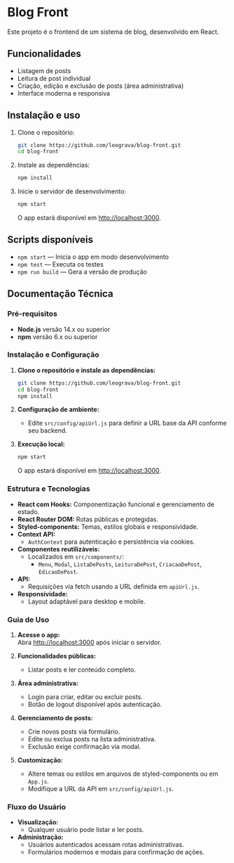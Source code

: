 
# Blog Front

Este projeto é o frontend de um sistema de blog, desenvolvido em React.

## Funcionalidades

- Listagem de posts
- Leitura de post individual
- Criação, edição e exclusão de posts (área administrativa)
- Interface moderna e responsiva

## Instalação e uso

1. Clone o repositório:
	```bash
	git clone https://github.com/leograva/blog-front.git
	cd blog-front
	```
2. Instale as dependências:
	```bash
	npm install
	```
3. Inicie o servidor de desenvolvimento:
	```bash
	npm start
	```
	O app estará disponível em [http://localhost:3000](http://localhost:3000).

## Scripts disponíveis

- `npm start` — Inicia o app em modo desenvolvimento
- `npm test` — Executa os testes
- `npm run build` — Gera a versão de produção

## Documentação Técnica

### Pré-requisitos

- **Node.js** versão 14.x ou superior
- **npm** versão 6.x ou superior

### Instalação e Configuração

1. **Clone o repositório e instale as dependências:**
	```bash
	git clone https://github.com/leograva/blog-front.git
	cd blog-front
	npm install
	```
2. **Configuração de ambiente:**
	- Edite `src/config/apiUrl.js` para definir a URL base da API conforme seu backend.

3. **Execução local:**
	```bash
	npm start
	```
	O app estará disponível em [http://localhost:3000](http://localhost:3000).

### Estrutura e Tecnologias

- **React com Hooks:** Componentização funcional e gerenciamento de estado.
- **React Router DOM:** Rotas públicas e protegidas.
- **Styled-components:** Temas, estilos globais e responsividade.
- **Context API:**  
	- `AuthContext` para autenticação e persistência via cookies.
- **Componentes reutilizáveis:**  
	- Localizados em `src/components/`:
		- `Menu`, `Modal`, `ListaDePosts`, `LeituraDePost`, `CriacaoDePost`, `EdicaoDePost`.
- **API:**  
	- Requisições via fetch usando a URL definida em `apiUrl.js`.
- **Responsividade:**  
	- Layout adaptável para desktop e mobile.

### Guia de Uso

1. **Acesse o app:**  
	Abra [http://localhost:3000](http://localhost:3000) após iniciar o servidor.

2. **Funcionalidades públicas:**  
	- Listar posts e ler conteúdo completo.

3. **Área administrativa:**  
	- Login para criar, editar ou excluir posts.
	- Botão de logout disponível após autenticação.

4. **Gerenciamento de posts:**  
	- Crie novos posts via formulário.
	- Edite ou exclua posts na lista administrativa.
	- Exclusão exige confirmação via modal.

5. **Customização:**  
	- Altere temas ou estilos em arquivos de styled-components ou em `App.js`.
	- Modifique a URL da API em `src/config/apiUrl.js`.

### Fluxo do Usuário

- **Visualização:**  
	- Qualquer usuário pode listar e ler posts.
- **Administração:**  
	- Usuários autenticados acessam rotas administrativas.
	- Formulários modernos e modais para confirmação de ações.

